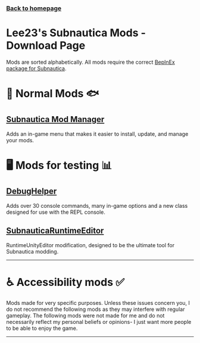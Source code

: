 ### [Back to homepage](https://github.com/LeeTwentyThree/SubnauticaMods/blob/main/README.md)

# Lee23's Subnautica Mods - Download Page
Mods are sorted alphabetically. All mods require the correct [BepInEx package for Subnautica](https://www.nexusmods.com/subnautica/mods/1108).

# 🐠 Normal Mods 🐟

## [Subnautica Mod Manager](https://www.submodica.xyz/mods/sn1/168)
Adds an in-game menu that makes it easier to install, update, and manage your mods.

# 🖥️ Mods for testing 📊

## [DebugHelper](https://www.submodica.xyz/mods/sn1/133)
Adds over 30 console commands, many in-game options and a new class designed for use with the REPL console.

## [SubnauticaRuntimeEditor](https://www.submodica.xyz/mods/sn1/109)
RuntimeUnityEditor modification, designed to be the ultimate tool for Subnautica modding.

---

# ♿ Accessibility mods ✅

Mods made for very specific purposes. Unless these issues concern you, I do not recommend the following mods as they may interfere with regular gameplay. The following mods were not made for me and do not necessarily reflect my personal beliefs or opinions- I just want more people to be able to enjoy the game.

---
